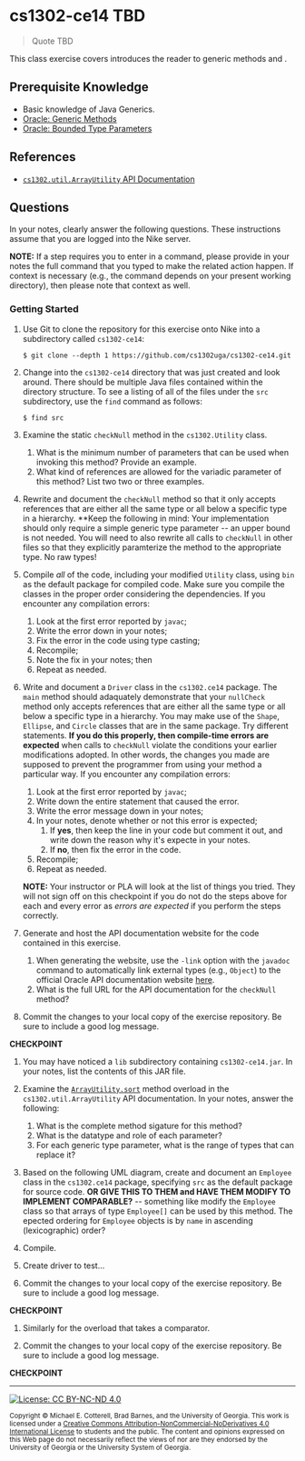 # cs1302-ce14 TBD

> Quote TBD

This class exercise covers introduces the reader to generic methods and .

## Prerequisite Knowledge

* Basic knowledge of Java Generics.
* [Oracle: Generic Methods](https://docs.oracle.com/javase/tutorial/extra/generics/methods.html)
* [Oracle: Bounded Type Parameters](https://docs.oracle.com/javase/tutorial/java/generics/bounded.html)

## References

* [`cs1302.util.ArrayUtility` API Documentation](http://cobweb.cs.uga.edu/~mec/cs1302/cs1302-ce14-api/)

## Questions

In your notes, clearly answer the following questions. These instructions assume that you are 
logged into the Nike server. 

**NOTE:** If a step requires you to enter in a command, please provide in your notes the full 
command that you typed to make the related action happen. If context is necessary (e.g., the 
command depends on your present working directory), then please note that context as well.

### Getting Started

1. Use Git to clone the repository for this exercise onto Nike into a subdirectory called `cs1302-ce14`:

   ```
   $ git clone --depth 1 https://github.com/cs1302uga/cs1302-ce14.git
   ```

1. Change into the `cs1302-ce14` directory that was just created and look around. There should be
   multiple Java files contained within the directory structure. To see a listing of all of the 
   files under the `src` subdirectory, use the `find` command as follows:
   
   ```
   $ find src
   ```

1. Examine the static `checkNull` method in the `cs1302.Utility` class. 

   1. What is the minimum number of parameters that can be used when invoking this method?
      Provide an example.
   1. What kind of references are allowed for the variadic parameter of this method? 
      List two two or three examples.
   
1. Rewrite and document the `checkNull` method so that it only accepts references that are either all
   the same type or all below a specific type in a hierarchy. **Keep the following in mind:
   Your implementation should only require a simple generic type parameter -- an upper bound is not needed.
   You will need to also rewrite all calls to `checkNull` in other files so that they explicitly 
   paramterize the method to the appropriate type. No raw types!
   
1. Compile *all* of the code, including your modified `Utility` class, using `bin` as the default package
   for compiled code. Make sure you compile the classes in the proper order considering the dependencies. 
   If you encounter any compilation errors:
   
   1. Look at the first error reported by `javac`;
   1. Write the error down in your notes;
   1. Fix the error in the code using type casting;
   1. Recompile;
   1. Note the fix in your notes; then
   1. Repeat as needed. 
   
1. Write and document a `Driver` class in the `cs1302.ce14` package. The `main` method should adaquately
   demonstrate that your `nullCheck` method only accepts references that are either all
   the same type or all below a specific type in a hierarchy. You may make use of the `Shape`, `Ellipse`,
   and `Circle` classes that are in the same package. Try different statements. **If you do this
   properly, then compile-time errors are expected** when calls to `checkNull` violate the
   conditions your earlier modifications adopted. In other words, the changes you made are supposed to
   prevent the programmer from using your method a particular way. If you encounter any compilation errors:
   
   1. Look at the first error reported by `javac`;
   1. Write down the entire statement that caused the error.
   1. Write the error message down in your notes;
   1. In your notes, denote whether or not this error is expected;
	  1. If **yes**, then keep the line in your code but comment it out, and write down the reason why
	     it's expecte in your notes.
	  1. If **no**, then fix the error in the code.
   1. Recompile;
   1. Repeat as needed. 
   
   **NOTE:** Your instructor or PLA will look at the list of things you tried. They will not sign off
   on this checkpoint if you do not do the steps above for each and every error as _errors are expected_
   if you perform the steps correctly.

1. Generate and host the API documentation website for the code contained in this exercise.

   1. When generating the website, use the `-link` option with the `javadoc` command to 
   automatically link external types (e.g., `Object`) to the official Oracle API documentation website
   [here](https://docs.oracle.com/javase/8/docs/api).
   1. What is the full URL for the API documentation for the `checkNull` method?

1. Commit the changes to your local copy of the exercise repository. 
   Be sure to include a good log message.

**CHECKPOINT**

1. You may have noticed a `lib` subdirectory containing `cs1302-ce14.jar`. In your notes, list the contents
   of this JAR file.
   
1. Examine the [`ArrayUtility.sort`](http://cobweb.cs.uga.edu/~mec/cs1302/cs1302-ce14-api/cs1302/util/ArrayUtility.html#sort-T:A-)
   method overload in the `cs1302.util.ArrayUtility` API documentation.
   In your notes, answer the following:
   
   1. What is the complete method sigature for this method?
   1. What is the datatype and role of each parameter?
   1. For each generic type parameter, what is the range of types that can replace it?
   
1. Based on the following UML diagram, create and document an `Employee` class in the
   `cs1302.ce14` package, specifying `src` as the default package for source code.
   **OR GIVE THIS TO THEM and HAVE THEM MODIFY TO IMPLEMENT COMPARABLE?** -- something like
   modify the `Employee` class so that arrays of type `Employee[]` can be used by this
   method. The epected ordering for `Employee` objects is by `name` in ascending (lexicographic) order?
   
1. Compile.

1. Create driver to test...

1. Commit the changes to your local copy of the exercise repository.
   Be sure to include a good log message.

**CHECKPOINT**

1. Similarly for the overload that takes a comparator.



1. Commit the changes to your local copy of the exercise repository.
   Be sure to include a good log message.

**CHECKPOINT**

<hr/>

[![License: CC BY-NC-ND 4.0](https://img.shields.io/badge/License-CC%20BY--NC--ND%204.0-lightgrey.svg)](http://creativecommons.org/licenses/by-nc-nd/4.0/)

<small>
Copyright &copy; Michael E. Cotterell, Brad Barnes, and the University of Georgia.
This work is licensed under a <a rel="license" href="http://creativecommons.org/licenses/by-nc-nd/4.0/">Creative Commons Attribution-NonCommercial-NoDerivatives 4.0 International License</a> to students and the public.
The content and opinions expressed on this Web page do not necessarily reflect the views of nor are they endorsed by the University of Georgia or the University System of Georgia.
</small>
